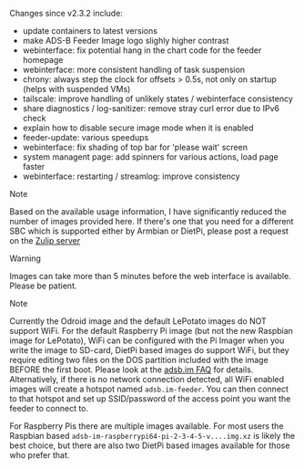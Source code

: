 Changes since v2.3.2 include:
- update containers to latest versions
- make ADS-B Feeder Image logo slighly higher contrast
- webinterface: fix potential hang in the chart code for the feeder homepage
- webinterface: more consistent handling of task suspension
- chrony: always step the clock for offsets > 0.5s, not only on startup (helps with suspended VMs)
- tailscale: improve handling of unlikely states / webinterface consistency
- share diagnostics / log-sanitizer: remove stray curl error due to IPv6 check
- explain how to disable secure image mode when it is enabled
- feeder-update: various speedups
- webinterface: fix shading of top bar for 'please wait' screen
- system managent page: add spinners for various actions, load page faster
- webinterface: restarting / streamlog: improve consistency


> [!NOTE]
> Based on the available usage information, I have significantly reduced the number of images provided here. If there's one that you need for a different SBC which is supported either by Armbian or DietPi, please post a request on the [Zulip server](https://adsblol.zulipchat.com/#narrow/stream/391168-adsb-feeder-image)

> [!WARNING]
> Images can take more than 5 minutes before the web interface is available. Please be patient.

> [!NOTE]
> Currently the Odroid image and the default LePotato images do NOT support WiFi. For the default Raspberry Pi image (but not the new Raspbian image for LePotato), WiFi can be configured with the Pi Imager when you write the image to SD-card, DietPi based images do support WiFi, but they require editing two files on the DOS partition included with the image BEFORE the first boot. Please look at the [adsb.im FAQ](https://adsb.im/faq) for details.
> Alternatively, if there is no network connection detected, all WiFi enabled images will create a hotspot named `adsb.im-feeder`. You can then connect to that hotspot and set up SSID/password of the access point you want the feeder to connect to.

For Raspberry Pis there are multiple images available. For most users the Raspbian based `adsb-im-raspberrypi64-pi-2-3-4-5-v....img.xz` is likely the best choice, but there are also two DietPi based images available for those who prefer that.



